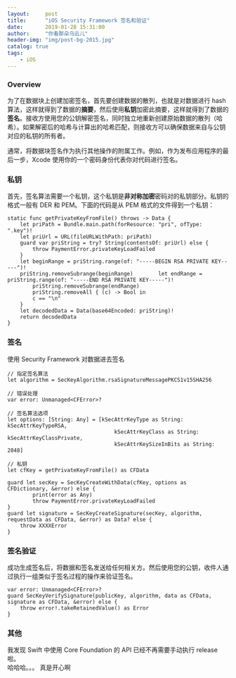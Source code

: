 ```yaml
---
layout:     post
title:      "iOS Security Framework 签名和验证"
date:       2019-01-28 15:31:00
author:     "你看那朵乌云儿"
header-img: "img/post-bg-2015.jpg"
catalog: true
tags:
    - iOS
---
```

  
  
### Overview

为了在数据块上创建加密签名，首先要创建数据的散列，也就是对数据进行 hash 算法，这样就得到了数据的**摘要**，然后使用**私钥**加密此摘要，这样就得到了数据的**签名**。接收方使用您的公钥解密签名，同时独立地重新创建原始数据的散列（哈希）。如果解密后的哈希与计算出的哈希匹配，则接收方可以确保数据来自与公钥对应的私钥的所有者。  

通常，将数据块签名作为执行其他操作的附属工作。例如，作为发布应用程序的最后一步，Xcode 使用你的一个密码身份代表你对代码进行签名。

### 私钥

首先，签名算法需要一个私钥，这个私钥是**非对称加密**密码对的私钥部分。私钥的格式一般有 DER 和 PEM。下面的代码是从 PEM 格式的文件得到一个私钥：  
		
	static func getPrivateKeyFromFile() throws -> Data {
		let priPath = Bundle.main.path(forResource: "pri", ofType: ".key")!
		let priUrl = URL(fileURLWithPath: priPath)
		guard var priString = try? String(contentsOf: priUrl) else {
			throw PaymentError.privateKeyLoadFailed
		}
		let beginRange = priString.range(of: "-----BEGIN RSA PRIVATE KEY-----")!
		priString.removeSubrange(beginRange)		let endRange = priString.range(of: "-----END RSA PRIVATE KEY-----")!
			priString.removeSubrange(endRange)
			priString.removeAll { (c) -> Bool in
			c == "\n"
		}
		let decodedData = Data(base64Encoded: priString)!
		return decodedData
	}

### 签名

使用 Security Framework 对数据进去签名

	// 指定签名算法
	let algorithm = SecKeyAlgorithm.rsaSignatureMessagePKCS1v15SHA256
	
	// 错误处理
	var error: Unmanaged<CFError>?
	
	// 签名算法选项
	let options: [String: Any] = [kSecAttrKeyType as String: kSecAttrKeyTypeRSA,
                                      kSecAttrKeyClass as String: kSecAttrKeyClassPrivate,
                                      kSecAttrKeySizeInBits as String: 2048]
	
	// 私钥
	let cfKey = getPrivateKeyFromFile() as CFData
        
	guard let secKey = SecKeyCreateWithData(cfKey, options as CFDictionary, &error) else {
			print(error as Any)
			throw PaymentError.privateKeyLoadFailed
	}
	guard let signature = SecKeyCreateSignature(secKey, algorithm, requestData as CFData, &error) as Data? else {
		throw XXXXError
	}

### 签名验证

成功生成签名后，将数据和签名发送给任何相关方。然后使用您的公钥，收件人通过执行一组类似于签名过程的操作来验证签名。

	var error: Unmanaged<CFError>?
	guard SecKeyVerifySignature(publicKey, algorithm, data as CFData, signature as CFData, &error) else {
		throw error!.takeRetainedValue() as Error
	}
	
### 其他

我发现 Swift 中使用 Core Foundation 的 API 已经不再需要手动执行 release 啦。  
哈哈哈。。。 真是开心啊


















